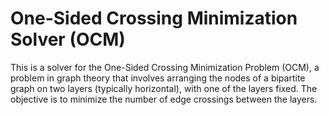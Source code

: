 # One-Sided Crossing Minimization Solver (OCM)

This is a solver for the One-Sided Crossing Minimization Problem (OCM), a problem in graph theory that involves arranging the nodes of a bipartite graph on two layers (typically horizontal), with one of the layers fixed. The objective is to minimize the number of edge crossings between the layers.

